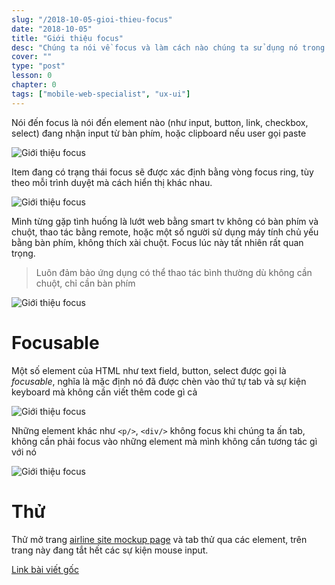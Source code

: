 ```yaml
---
slug: "/2018-10-05-gioi-thieu-focus"
date: "2018-10-05"
title: "Giới thiệu focus"
desc: "Chúng ta nói về focus và làm cách nào chúng ta sử dụng nó trong ứng dụng web"
cover: ""
type: "post"
lesson: 0
chapter: 0
tags: ["mobile-web-specialist", "ux-ui"]
---
```


Nói đến focus là nói đến element nào (như input, button, link, checkbox, select) đang nhận input từ bàn phím, hoặc clipboard nếu user gọi paste

![Giới thiệu focus](https://developers.google.com/web/fundamentals/accessibility/focus/imgs/keyboard-focus.png)

Item đang có trạng thái focus sẽ được xác định bằng vòng focus ring, tùy theo mỗi trình duyệt mà cách hiển thị khác nhau.

![Giới thiệu focus](https://developers.google.com/web/fundamentals/accessibility/focus/imgs/sign-up.png)

Mình từng gặp tình huống là lướt web bằng smart tv không có bàn phím và chuột, thao tác bằng remote, hoặc một số người sử dụng máy tính chủ yếu bằng bàn phím, không thích xài chuột. Focus lúc này tất nhiên rất quan trọng.

> Luôn đảm bảo ứng dụng có thể thao tác bình thường dù không cần chuột, chỉ cần bàn phím

![Giới thiệu focus](https://developers.google.com/web/fundamentals/accessibility/focus/imgs/system-prefs2.png)

# Focusable

Một số element của HTML như text field, button, select được gọi là *focusable*, nghĩa là mặc định nó đã được chèn vào thứ tự tab và sự kiện keyboard mà không cần viết thêm code gì cả 

![Giới thiệu focus](https://developers.google.com/web/fundamentals/accessibility/focus/imgs/implicitly-focused.png)

Những element khác như `<p/>`, `<div/>` không focus khi chúng ta ấn tab, không cần phải focus vào những element mà mình không cần tương tác gì với nó

![Giới thiệu focus](https://developers.google.com/web/fundamentals/accessibility/focus/imgs/not-all-elements.png)

# Thử

Thử mở trang [airline site mockup page](http://udacity.github.io/ud891/lesson2-focus/01-basic-form/) và tab thử qua các element, trên trang này đang tắt hết các sự kiện mouse input.

[Link bài viết gốc](https://developers.google.com/web/fundamentals/accessibility/focus/)